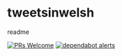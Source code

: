 # tweetsinwelsh
readme

[![PRs Welcome](https://img.shields.io/badge/PR-is%20merged-blue.svg)](https://github.com/robertdpowell/tweetsinwelsh/pulls)
[![dependabot alerts](https://img.shields.io/github/dependabot/robertdpowell/tweetsinwelsh/gh-pages?label=dependabot%20alerts)](https://github.com/robertdpowell/tweetsinwelsh/network/alerts)
 

